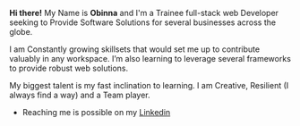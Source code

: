 **Hi there!** My Name is **Obinna** and I'm a Trainee full-stack web Developer seeking to Provide Software Solutions for several businesses across the globe.

I am Constantly growing skillsets that would set me up to contribute valuably in any workspace. I’m also learning to leverage several frameworks to provide robust web solutions.

My biggest talent is my fast inclination to learning. I am Creative, Resilient (I always find a way) and a Team player.
- Reaching me is possible on my [Linkedin](https://www.linkedin.com/in/obinna-okoro/)


